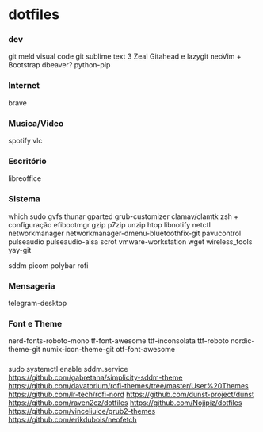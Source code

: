 # dotfiles

### dev

git
meld
visual code
git
sublime text 3
Zeal
Gitahead e lazygit
neoVim + Bootstrap
dbeaver?
python-pip

### Internet

brave


### Musica/Video

spotify
vlc

### Escritório

libreoffice

### Sistema

which 
sudo
gvfs
thunar
gparted
grub-customizer
clamav/clamtk
zsh + configuração
efibootmgr
gzip
p7zip
unzip 
htop 
libnotify
netctl
networkmanager
networkmanager-dmenu-bluetoothfix-git
pavucontrol 
pulseaudio 
pulseaudio-alsa
scrot
vmware-workstation
wget
wireless_tools 
yay-git

sddm
picom 
polybar
rofi 

### Mensageria

telegram-desktop

### Font e Theme

nerd-fonts-roboto-mono
tf-font-awesome
ttf-inconsolata
ttf-roboto
nordic-theme-git
numix-icon-theme-git
otf-font-awesome

###

sudo systemctl enable sddm.service
https://github.com/gabretana/simplicity-sddm-theme
https://github.com/davatorium/rofi-themes/tree/master/User%20Themes
https://github.com/lr-tech/rofi-nord
https://github.com/dunst-project/dunst
https://github.com/raven2cz/dotfiles
https://github.com/Nojipiz/dotfiles
https://github.com/vinceliuice/grub2-themes
https://github.com/erikdubois/neofetch
